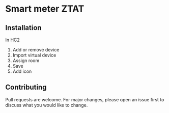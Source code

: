 # Smart meter ZTAT

## Installation
In HC2
1. Add or remove device
2. Import virtual device
3. Assign room
4. Save
5. Add icon

## Contributing
Pull requests are welcome. For major changes, please open an issue first to discuss what you would like to change.
